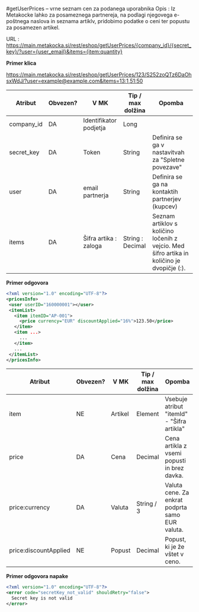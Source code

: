 #getUserPrices – vrne seznam cen za podanega uporabnika
Opis : Iz Metakocke lahko za posameznega partnereja, na podlagi njegovega e-poštnega naslova in seznama artiklv, pridobimo podatke o ceni ter popustu za posamezen artikel.


URL : https://main.metakocka.si/rest/eshop/getUserPrices/{company_id}/{secret_key}/?user={user_email}&items={item:quantity}

**Primer klica**

https://main.metakocka.si/rest/eshop/getUserPrices/123/S252zoQTz6DaOhsxWdJ/?user=example@example.com&items=13:1,51:50

| Atribut | Obvezen? | V MK | Tip / max dolžina | Opomba |
| ------- | -------- | ---- | ----------------- | ------ |
| company_id | DA | Identifikator podjetja | Long | 
| secret_key | DA | Token | String | Definira se ga v nastavitvah za "Spletne povezave"
| user | DA | email partnerja | String | Definira se ga na kontaktih partnerjev (kupcev)
| items | DA | Šifra artika : zaloga | String : Decimal | Seznam artiklov s količino ločenih z vejcio. Med šifro artika in količino je dvopičje (:).



**Primer odgovora**
```xml
<?xml version="1.0" encoding="UTF-8"?>
<pricesInfo>
 <user userID="160000001"></user>
 <itemList>
   <item itemID="AP-001">
     <price currency="EUR" discountApplied="16%">123.50</price>
   </item>
   <item ...>
     ...
   </item>
   ...
 </itemList>
</pricesInfo>
```


| Atribut | Obvezen? | V MK | Tip / max dolžina | Opomba |
| ------- | -------- | ---- | ----------------- | ------ |
| item | NE | Artikel | Element | Vsebuje atribut "itemId" - "Šifra artikla"
| price | DA | Cena | Decimal | Cena artikla z vsemi popusti in brez davka.
| price:currency | DA | Valuta | String / 3 | Valuta cene. Za enkrat podprta samo EUR valuta.
| price:discountApplied | NE | Popust | Decimal | Popust, ki je že vštet v ceno.


**Primer odgovora napake**
```xml
<?xml version="1.0" encoding="UTF-8"?>
<error code="secretKey_not_valid" shouldRetry="false">
  Secret key is not valid
</error>
```
